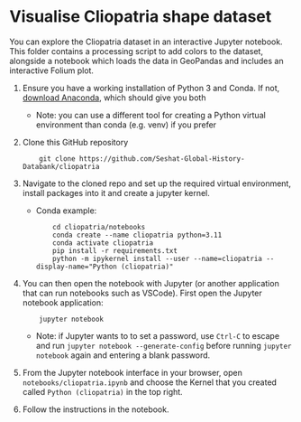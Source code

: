 # Visualise Cliopatria shape dataset

You can explore the Cliopatria dataset in an interactive Jupyter notebook. This folder contains a processing script to add colors to the dataset, alongside a notebook which loads the data in GeoPandas and includes an interactive Folium plot.

1. Ensure you have a working installation of Python 3 and Conda. If not, [download Anaconda](https://seshat-global-history-databank.github.io/seshat/software-tools.html#python-anaconda), which should give you both
    - Note: you can use a different tool for creating a Python virtual environment than conda (e.g. venv) if you prefer

2. Clone this GitHub repository
    ```
        git clone https://github.com/Seshat-Global-History-Databank/cliopatria
    ```

3. Navigate to the cloned repo and set up the required virtual environment, install packages into it and create a jupyter kernel.
    - Conda example:
        ```
            cd cliopatria/notebooks
            conda create --name cliopatria python=3.11
            conda activate cliopatria
            pip install -r requirements.txt
            python -m ipykernel install --user --name=cliopatria --display-name="Python (cliopatria)"
        ```

4. You can then open the notebook with Jupyter (or another application that can run notebooks such as VSCode). First open the Jupyter notebook application:
    ```
        jupyter notebook
    ```
    - Note: if Jupyter wants to to set a password, use `Ctrl-C` to escape and run `jupyter notebook --generate-config` before running `jupyter notebook` again and entering a blank password.

5. From the Jupyter notebook interface in your browser, open `notebooks/cliopatria.ipynb` and choose the Kernel that you created called `Python (cliopatria)` in the top right.

6. Follow the instructions in the notebook.

